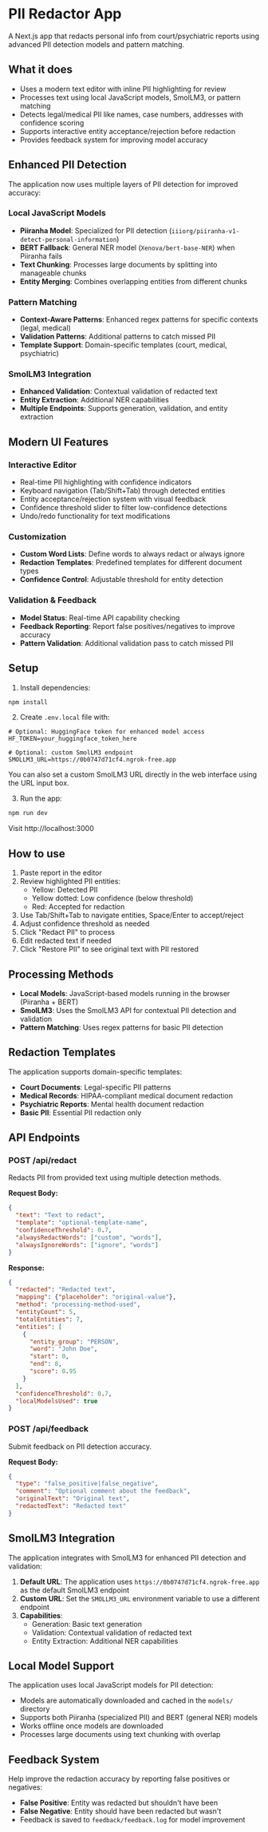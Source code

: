 # PII Redactor App

A Next.js app that redacts personal info from court/psychiatric reports using advanced PII detection models and pattern matching.

## What it does

- Uses a modern text editor with inline PII highlighting for review
- Processes text using local JavaScript models, SmolLM3, or pattern matching
- Detects legal/medical PII like names, case numbers, addresses with confidence scoring
- Supports interactive entity acceptance/rejection before redaction
- Provides feedback system for improving model accuracy

## Enhanced PII Detection

The application now uses multiple layers of PII detection for improved accuracy:

### Local JavaScript Models
- **Piiranha Model**: Specialized for PII detection (`iiiorg/piiranha-v1-detect-personal-information`)
- **BERT Fallback**: General NER model (`Xenova/bert-base-NER`) when Piiranha fails
- **Text Chunking**: Processes large documents by splitting into manageable chunks
- **Entity Merging**: Combines overlapping entities from different chunks

### Pattern Matching
- **Context-Aware Patterns**: Enhanced regex patterns for specific contexts (legal, medical)
- **Validation Patterns**: Additional patterns to catch missed PII
- **Template Support**: Domain-specific templates (court, medical, psychiatric)

### SmolLM3 Integration
- **Enhanced Validation**: Contextual validation of redacted text
- **Entity Extraction**: Additional NER capabilities
- **Multiple Endpoints**: Supports generation, validation, and entity extraction

## Modern UI Features

### Interactive Editor
- Real-time PII highlighting with confidence indicators
- Keyboard navigation (Tab/Shift+Tab) through detected entities
- Entity acceptance/rejection system with visual feedback
- Confidence threshold slider to filter low-confidence detections
- Undo/redo functionality for text modifications

### Customization
- **Custom Word Lists**: Define words to always redact or always ignore
- **Redaction Templates**: Predefined templates for different document types
- **Confidence Control**: Adjustable threshold for entity detection

### Validation & Feedback
- **Model Status**: Real-time API capability checking
- **Feedback Reporting**: Report false positives/negatives to improve accuracy
- **Pattern Validation**: Additional validation pass to catch missed PII

## Setup

1. Install dependencies:
```bash
npm install
```

2. Create `.env.local` file with:
```env
# Optional: HuggingFace token for enhanced model access
HF_TOKEN=your_huggingface_token_here

# Optional: custom SmolLM3 endpoint
SMOLLM3_URL=https://0b0747d71cf4.ngrok-free.app
```

You can also set a custom SmolLM3 URL directly in the web interface using the URL input box.

3. Run the app:
```bash
npm run dev
```
Visit http://localhost:3000

## How to use

1. Paste report in the editor
2. Review highlighted PII entities:
   - Yellow: Detected PII
   - Yellow dotted: Low confidence (below threshold)
   - Red: Accepted for redaction
3. Use Tab/Shift+Tab to navigate entities, Space/Enter to accept/reject
4. Adjust confidence threshold as needed
5. Click "Redact PII" to process
6. Edit redacted text if needed
7. Click "Restore PII" to see original text with PII restored

## Processing Methods

- **Local Models**: JavaScript-based models running in the browser (Piiranha + BERT)
- **SmolLM3**: Uses the SmolLM3 API for contextual PII detection and validation
- **Pattern Matching**: Uses regex patterns for basic PII detection

## Redaction Templates

The application supports domain-specific templates:
- **Court Documents**: Legal-specific PII patterns
- **Medical Records**: HIPAA-compliant medical document redaction
- **Psychiatric Reports**: Mental health document redaction
- **Basic PII**: Essential PII redaction only

## API Endpoints

### POST /api/redact
Redacts PII from provided text using multiple detection methods.

**Request Body:**
```json
{
  "text": "Text to redact",
  "template": "optional-template-name",
  "confidenceThreshold": 0.7,
  "alwaysRedactWords": ["custom", "words"],
  "alwaysIgnoreWords": ["ignore", "words"]
}
```

**Response:**
```json
{
  "redacted": "Redacted text",
  "mapping": {"placeholder": "original-value"},
  "method": "processing-method-used",
  "entityCount": 5,
  "totalEntities": 7,
  "entities": [
    {
      "entity_group": "PERSON",
      "word": "John Doe",
      "start": 0,
      "end": 8,
      "score": 0.95
    }
  ],
  "confidenceThreshold": 0.7,
  "localModelsUsed": true
}
```

### POST /api/feedback
Submit feedback on PII detection accuracy.

**Request Body:**
```json
{
  "type": "false_positive|false_negative",
  "comment": "Optional comment about the feedback",
  "originalText": "Original text",
  "redactedText": "Redacted text"
}
```

## SmolLM3 Integration

The application integrates with SmolLM3 for enhanced PII detection and validation:

1. **Default URL**: The application uses `https://0b0747d71cf4.ngrok-free.app` as the default SmolLM3 endpoint
2. **Custom URL**: Set the `SMOLLM3_URL` environment variable to use a different endpoint
3. **Capabilities**:
   - Generation: Basic text generation
   - Validation: Contextual validation of redacted text
   - Entity Extraction: Additional NER capabilities

## Local Model Support

The application uses local JavaScript models for PII detection:
- Models are automatically downloaded and cached in the `models/` directory
- Supports both Piiranha (specialized PII) and BERT (general NER) models
- Works offline once models are downloaded
- Processes large documents using text chunking with overlap

## Feedback System

Help improve the redaction accuracy by reporting false positives or negatives:
- **False Positive**: Entity was redacted but shouldn't have been
- **False Negative**: Entity should have been redacted but wasn't
- Feedback is saved to `feedback/feedback.log` for model improvement
